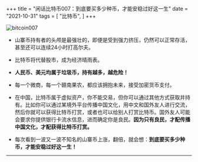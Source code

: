 +++
title = "闲话比特币007：到底要买多少种币，才能安稳过好这一生"
date = "2021-10-31"
tags = [
    "比特币",
]
+++

![bitcoin007](/images/bitcoin-odyssey/bitcoin007.png)

* 山寨币持有者的头颅是最强壮的，即便是受到强力挤压，仍然可以正常存活，甚至还可以连续24小时打高尔夫。

* 比特币将代替股市，成为经济晴雨表。

* **人民币、美元均属于垃圾币，持有越多，越危险！**

* 每一个微商，每一个赣南果农，都应该拥抱未来，接受加密货币支付。

* 在中国，比特币属于虚拟资产，你不能交易，但你可以通过其他方式获取并持有。比如你可以通过某境外平台传播中国文化，用中文和国外友人进行交流，然后你就可以获得比特币打赏，或者也可以给别人打赏比特币。国外友人可能会要求你提供银行卡流水信息，进而确定你是良民。**因为只有良民，才配传播中国文化，才配获得比特币打赏。**

* 每次看到一波又一波不知名的山寨币上涨，翻倍，就会想：**到底要买多少种币，才能安稳过好这一生！**

---